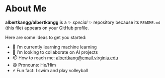 # About Me
**albertkangg/albertkangg** is a ✨ _special_ ✨ repository because its `README.md` (this file) appears on your GitHub profile.

Here are some ideas to get you started:

- 🌱 I’m currently learning machine learning
- 👯 I’m looking to collaborate on AI projects
- 📫 How to reach me: albertkang@email.virginia.edu
- 😄 Pronouns: He/Him
- ⚡ Fun fact: I swim and play volleyball
